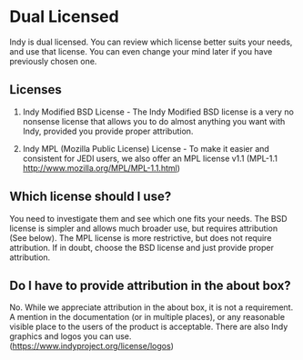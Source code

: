 # Dual Licensed

Indy is dual licensed. You can review which license better suits your needs, and use that license. You can even change your mind later if you have previously chosen one.

## Licenses

1. Indy Modified BSD License - The Indy Modified BSD license is a very no nonsense license that allows you to do almost anything you want with Indy, provided you provide proper attribution.

3. Indy MPL (Mozilla Public License) License - To make it easier and consistent for JEDI users, we also offer an MPL license v1.1 (MPL-1.1 http://www.mozilla.org/MPL/MPL-1.1.html)

## Which license should I use?

You need to investigate them and see which one fits your needs. The BSD license is simpler and allows much broader use, but requires attribution (See below). The MPL license is more restrictive, but does not require attribution. If in doubt, choose the BSD license and just provide proper attribution.

## Do I have to provide attribution in the about box?

No. While we appreciate attribution in the about box, it is not a requirement. A mention in the documentation (or in multiple places), or any reasonable visible place to the users of the product is acceptable. There are also Indy graphics and logos you can use. (https://www.indyproject.org/license/logos)